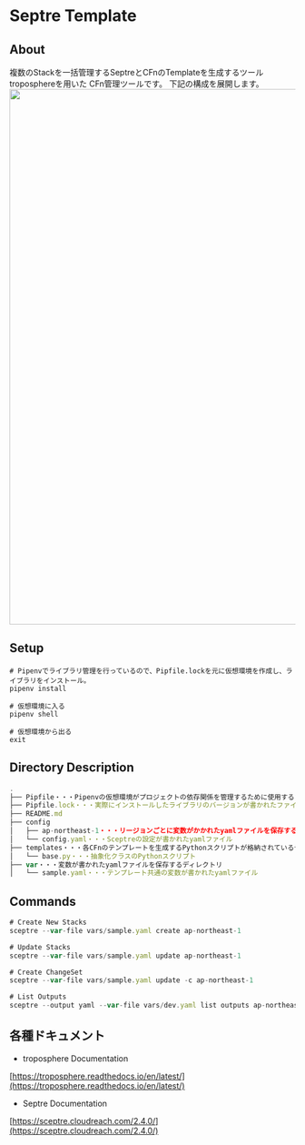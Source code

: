 # Septre Template

## About
複数のStackを一括管理するSeptreとCFnのTemplateを生成するツールtroposphereを用いた
CFn管理ツールです。
下記の構成を展開します。
<img src="https://user-images.githubusercontent.com/44140439/97112670-fe72d000-1728-11eb-946a-9609c8da2996.png" width="692px" height="942px">

## Setup
```shell
# Pipenvでライブラリ管理を行っているので、Pipfile.lockを元に仮想環境を作成し、ライブラリをインストール。
pipenv install

# 仮想環境に入る
pipenv shell

# 仮想環境から出る
exit
```


## Directory Description
```jsx
.
├── Pipfile・・・Pipenvの仮想環境がプロジェクトの依存関係を管理するために使用するファイル
├── Pipfile.lock・・・実際にインストールしたライブラリのバージョンが書かれたファイル
├── README.md
├── config
│   ├── ap-northeast-1・・・リージョンごとに変数がかかれたyamlファイルを保存する
│   └── config.yaml・・・Sceptreの設定が書かれたyamlファイル
├── templates・・・各CFnのテンプレートを生成するPythonスクリプトが格納されているディレクトリ
│   └── base.py・・・抽象化クラスのPythonスクリプト
├── var・・・変数が書かれたyamlファイルを保存するディレクトリ
│   └── sample.yaml・・・テンプレート共通の変数が書かれたyamlファイル
```

## Commands

```jsx
# Create New Stacks
sceptre --var-file vars/sample.yaml create ap-northeast-1

# Update Stacks
sceptre --var-file vars/sample.yaml update ap-northeast-1

# Create ChangeSet
sceptre --var-file vars/sample.yaml update -c ap-northeast-1

# List Outputs
sceptre --output yaml --var-file vars/dev.yaml list outputs ap-northeast-1
```

## 各種ドキュメント

- troposphere Documentation

[https://troposphere.readthedocs.io/en/latest/](https://troposphere.readthedocs.io/en/latest/)

- Septre Documentation

[https://sceptre.cloudreach.com/2.4.0/](https://sceptre.cloudreach.com/2.4.0/)


